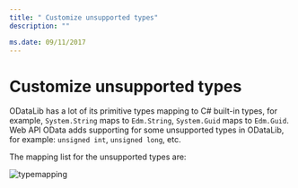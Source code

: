 ```yaml
---
title: " Customize unsupported types"
description: ""

ms.date: 09/11/2017
---
```

# Customize unsupported types

ODataLib has a lot of its primitive types mapping to C# built-in types, for example, `System.String` maps to `Edm.String`, `System.Guid` maps to `Edm.Guid`.
Web API OData adds supporting for some unsupported types in ODataLib, for example: `unsigned int`, `unsigned long`, etc.
 
The mapping list for the unsupported types are:

![typemapping](../odata/assets/06-05-typemapping.png)

